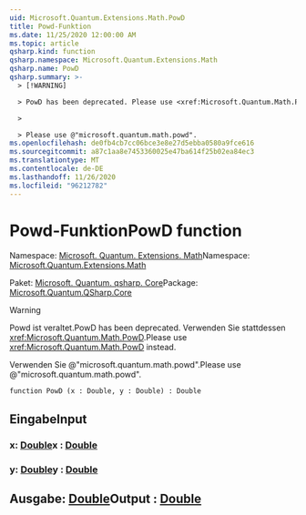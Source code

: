 ```yaml
---
uid: Microsoft.Quantum.Extensions.Math.PowD
title: Powd-Funktion
ms.date: 11/25/2020 12:00:00 AM
ms.topic: article
qsharp.kind: function
qsharp.namespace: Microsoft.Quantum.Extensions.Math
qsharp.name: PowD
qsharp.summary: >-
  > [!WARNING]

  > PowD has been deprecated. Please use <xref:Microsoft.Quantum.Math.PowD> instead.

  >

  > Please use @"microsoft.quantum.math.powd".
ms.openlocfilehash: de0fb4cb7cc06bce3e8e27d5ebba0580a9fce616
ms.sourcegitcommit: a87c1aa8e7453360025e47ba614f25b02ea84ec3
ms.translationtype: MT
ms.contentlocale: de-DE
ms.lasthandoff: 11/26/2020
ms.locfileid: "96212782"
---
```

# <a name="powd-function"></a><span data-ttu-id="f5226-102">Powd-Funktion</span><span class="sxs-lookup"><span data-stu-id="f5226-102">PowD function</span></span>

<span data-ttu-id="f5226-103">Namespace: [Microsoft. Quantum. Extensions. Math](xref:Microsoft.Quantum.Extensions.Math)</span><span class="sxs-lookup"><span data-stu-id="f5226-103">Namespace: [Microsoft.Quantum.Extensions.Math](xref:Microsoft.Quantum.Extensions.Math)</span></span>

<span data-ttu-id="f5226-104">Paket: [Microsoft. Quantum. qsharp. Core](https://nuget.org/packages/Microsoft.Quantum.QSharp.Core)</span><span class="sxs-lookup"><span data-stu-id="f5226-104">Package: [Microsoft.Quantum.QSharp.Core](https://nuget.org/packages/Microsoft.Quantum.QSharp.Core)</span></span>


> [!WARNING]
> <span data-ttu-id="f5226-105">Powd ist veraltet.</span><span class="sxs-lookup"><span data-stu-id="f5226-105">PowD has been deprecated.</span></span> <span data-ttu-id="f5226-106">Verwenden Sie stattdessen <xref:Microsoft.Quantum.Math.PowD>.</span><span class="sxs-lookup"><span data-stu-id="f5226-106">Please use <xref:Microsoft.Quantum.Math.PowD> instead.</span></span>
>
> <span data-ttu-id="f5226-107">Verwenden Sie @"microsoft.quantum.math.powd".</span><span class="sxs-lookup"><span data-stu-id="f5226-107">Please use @"microsoft.quantum.math.powd".</span></span>



```qsharp
function PowD (x : Double, y : Double) : Double
```


## <a name="input"></a><span data-ttu-id="f5226-108">Eingabe</span><span class="sxs-lookup"><span data-stu-id="f5226-108">Input</span></span>

### <a name="x--double"></a><span data-ttu-id="f5226-109">x: [Double](xref:microsoft.quantum.lang-ref.double)</span><span class="sxs-lookup"><span data-stu-id="f5226-109">x : [Double](xref:microsoft.quantum.lang-ref.double)</span></span>




### <a name="y--double"></a><span data-ttu-id="f5226-110">y: [Double](xref:microsoft.quantum.lang-ref.double)</span><span class="sxs-lookup"><span data-stu-id="f5226-110">y : [Double](xref:microsoft.quantum.lang-ref.double)</span></span>





## <a name="output--double"></a><span data-ttu-id="f5226-111">Ausgabe: [Double](xref:microsoft.quantum.lang-ref.double)</span><span class="sxs-lookup"><span data-stu-id="f5226-111">Output : [Double](xref:microsoft.quantum.lang-ref.double)</span></span>

